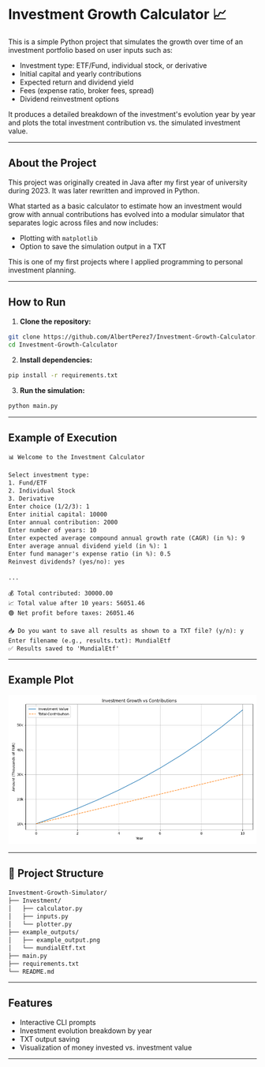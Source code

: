 # Investment Growth Calculator 📈

This is a simple Python project that simulates the growth over time of an investment portfolio based on user inputs such as:

- Investment type: ETF/Fund, individual stock, or derivative
- Initial capital and yearly contributions
- Expected return and dividend yield
- Fees (expense ratio, broker fees, spread)
- Dividend reinvestment options

It produces a detailed breakdown of the investment's evolution year by year and plots the total investment contribution vs. the simulated investment value.

---

##  About the Project

This project was originally created in Java after my first year of university during 2023. It was later rewritten and improved in Python.

What started as a basic calculator to estimate how an investment would grow with annual contributions has evolved into a modular simulator that separates logic across files and now includes:

- Plotting with `matplotlib`
- Option to save the simulation output in a TXT

This is one of my first projects where I applied programming to personal investment planning.

---

##  How to Run

1. **Clone the repository:**

```bash
git clone https://github.com/AlbertPerez7/Investment-Growth-Calculator.git
cd Investment-Growth-Calculator
```
2. **Install dependencies:**

```bash
pip install -r requirements.txt
```

3. **Run the simulation:**

```bash
python main.py
```

---

##  Example of Execution

```
📊 Welcome to the Investment Calculator

Select investment type:
1. Fund/ETF
2. Individual Stock
3. Derivative
Enter choice (1/2/3): 1
Enter initial capital: 10000
Enter annual contribution: 2000
Enter number of years: 10
Enter expected average compound annual growth rate (CAGR) (in %): 9
Enter average annual dividend yield (in %): 1
Enter fund manager's expense ratio (in %): 0.5
Reinvest dividends? (yes/no): yes

...

💰 Total contributed: 30000.00
📈 Total value after 10 years: 56051.46
🟢 Net profit before taxes: 26051.46

📥 Do you want to save all results as shown to a TXT file? (y/n): y
Enter filename (e.g., results.txt): MundialEtf
✅ Results saved to 'MundialEtf'
```

---

## Example Plot

![Investment Growth Example](example_outputs/example_output.png)

---

## 📁 Project Structure

```
Investment-Growth-Simulator/
├── Investment/
│   ├── calculator.py
│   ├── inputs.py
│   └── plotter.py
├── example_outputs/
│   ├── example_output.png
│   └── mundialEtf.txt
├── main.py
├── requirements.txt
└── README.md
```


---

##  Features

- Interactive CLI prompts
- Investment evolution breakdown by year
- TXT output saving
- Visualization of money invested vs. investment value

---
